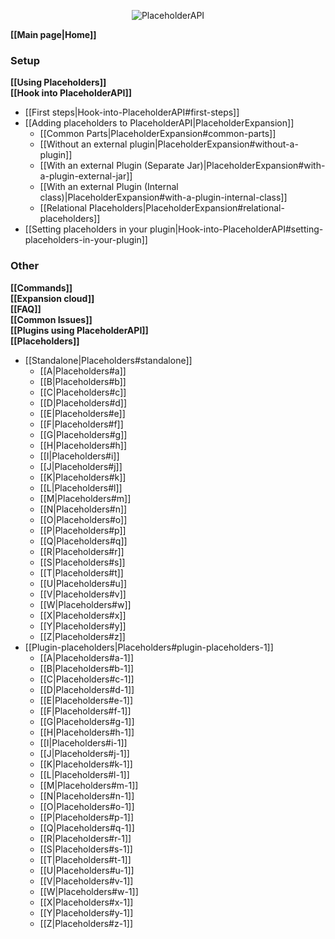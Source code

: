 <p align="center">
  <img src="https://raw.githubusercontent.com/PlaceholderAPI/PlaceholderAPI/wiki/img/icon.png" alt="PlaceholderAPI">
</p>

**[[Main page|Home]]**

### Setup
**[[Using Placeholders]]**  
**[[Hook into PlaceholderAPI]]**
- [[First steps|Hook-into-PlaceholderAPI#first-steps]]
- [[Adding placeholders to PlaceholderAPI|PlaceholderExpansion]]
  - [[Common Parts|PlaceholderExpansion#common-parts]]
  - [[Without an external plugin|PlaceholderExpansion#without-a-plugin]]
  - [[With an external Plugin (Separate Jar)|PlaceholderExpansion#with-a-plugin-external-jar]]
  - [[With an external Plugin (Internal class)|PlaceholderExpansion#with-a-plugin-internal-class]]
  - [[Relational Placeholders|PlaceholderExpansion#relational-placeholders]]
- [[Setting placeholders in your plugin|Hook-into-PlaceholderAPI#setting-placeholders-in-your-plugin]]

### Other
**[[Commands]]**  
**[[Expansion cloud]]**  
**[[FAQ]]**  
**[[Common Issues]]**  
**[[Plugins using PlaceholderAPI]]**  
**[[Placeholders]]**
- [[Standalone|Placeholders#standalone]]
  - [[A|Placeholders#a]]
  - [[B|Placeholders#b]]
  - [[C|Placeholders#c]]
  - [[D|Placeholders#d]]
  - [[E|Placeholders#e]]
  - [[F|Placeholders#f]]
  - [[G|Placeholders#g]]
  - [[H|Placeholders#h]]
  - [[I|Placeholders#i]]
  - [[J|Placeholders#j]]
  - [[K|Placeholders#k]]
  - [[L|Placeholders#l]]
  - [[M|Placeholders#m]]
  - [[N|Placeholders#n]]
  - [[O|Placeholders#o]]
  - [[P|Placeholders#p]]
  - [[Q|Placeholders#q]]
  - [[R|Placeholders#r]]
  - [[S|Placeholders#s]]
  - [[T|Placeholders#t]]
  - [[U|Placeholders#u]]
  - [[V|Placeholders#v]]
  - [[W|Placeholders#w]]
  - [[X|Placeholders#x]]
  - [[Y|Placeholders#y]]
  - [[Z|Placeholders#z]]
- [[Plugin-placeholders|Placeholders#plugin-placeholders-1]]
  - [[A|Placeholders#a-1]]
  - [[B|Placeholders#b-1]]
  - [[C|Placeholders#c-1]]
  - [[D|Placeholders#d-1]]
  - [[E|Placeholders#e-1]]
  - [[F|Placeholders#f-1]]
  - [[G|Placeholders#g-1]]
  - [[H|Placeholders#h-1]]
  - [[I|Placeholders#i-1]]
  - [[J|Placeholders#j-1]]
  - [[K|Placeholders#k-1]]
  - [[L|Placeholders#l-1]]
  - [[M|Placeholders#m-1]]
  - [[N|Placeholders#n-1]]
  - [[O|Placeholders#o-1]]
  - [[P|Placeholders#p-1]]
  - [[Q|Placeholders#q-1]]
  - [[R|Placeholders#r-1]]
  - [[S|Placeholders#s-1]]
  - [[T|Placeholders#t-1]]
  - [[U|Placeholders#u-1]]
  - [[V|Placeholders#v-1]]
  - [[W|Placeholders#w-1]]
  - [[X|Placeholders#x-1]]
  - [[Y|Placeholders#y-1]]
  - [[Z|Placeholders#z-1]]
